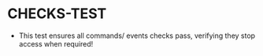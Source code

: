 # CHECKS-TEST

- This test ensures all commands/ events checks pass, verifying they stop access when required!